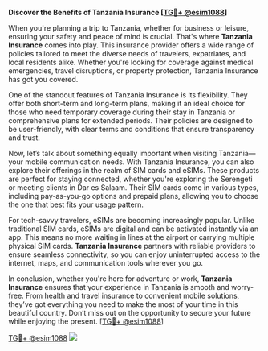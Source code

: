 **Discover the Benefits of Tanzania Insurance [[TG💪+ @esim1088](https://t.me/s/esim1088)]**

When you're planning a trip to Tanzania, whether for business or leisure, ensuring your safety and peace of mind is crucial. That's where **Tanzania Insurance** comes into play. This insurance provider offers a wide range of policies tailored to meet the diverse needs of travelers, expatriates, and local residents alike. Whether you're looking for coverage against medical emergencies, travel disruptions, or property protection, Tanzania Insurance has got you covered.

One of the standout features of Tanzania Insurance is its flexibility. They offer both short-term and long-term plans, making it an ideal choice for those who need temporary coverage during their stay in Tanzania or comprehensive plans for extended periods. Their policies are designed to be user-friendly, with clear terms and conditions that ensure transparency and trust.

Now, let’s talk about something equally important when visiting Tanzania—your mobile communication needs. With Tanzania Insurance, you can also explore their offerings in the realm of SIM cards and eSIMs. These products are perfect for staying connected, whether you're exploring the Serengeti or meeting clients in Dar es Salaam. Their SIM cards come in various types, including pay-as-you-go options and prepaid plans, allowing you to choose the one that best fits your usage pattern.

For tech-savvy travelers, eSIMs are becoming increasingly popular. Unlike traditional SIM cards, eSIMs are digital and can be activated instantly via an app. This means no more waiting in lines at the airport or carrying multiple physical SIM cards. **Tanzania Insurance** partners with reliable providers to ensure seamless connectivity, so you can enjoy uninterrupted access to the internet, maps, and communication tools wherever you go.

In conclusion, whether you're here for adventure or work, **Tanzania Insurance** ensures that your experience in Tanzania is smooth and worry-free. From health and travel insurance to convenient mobile solutions, they’ve got everything you need to make the most of your time in this beautiful country. Don’t miss out on the opportunity to secure your future while enjoying the present. [[TG💪+ @esim1088](https://t.me/s/esim1088)]

[TG💪+ @esim1088](https://t.me/s/esim1088) ![](https://i.postimg.cc/Y0z9fWf4/image.png)